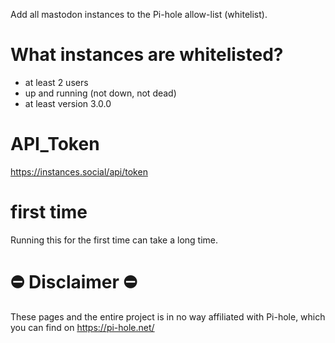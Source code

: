 Add all mastodon instances to the Pi-hole allow-list (whitelist).

# What instances are whitelisted?

- at least 2 users
- up and running (not down, not dead)
- at least version 3.0.0

# API_Token

https://instances.social/api/token

# first time

Running this for the first time can take a long time.

# ⛔ Disclaimer ⛔
These pages and the entire project is in no way affiliated with Pi-hole, which you can find on https://pi-hole.net/
